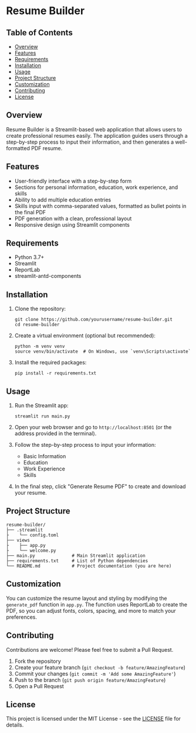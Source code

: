 # Resume Builder

## Table of Contents

- [Overview](#overview)
- [Features](#features)
- [Requirements](#requirements)
- [Installation](#installation)
- [Usage](#usage)
- [Project Structure](#project-structure)
- [Customization](#customization)
- [Contributing](#contributing)
- [License](#license)

## Overview

Resume Builder is a Streamlit-based web application that allows users to create professional resumes easily. The application guides users through a step-by-step process to input their information, and then generates a well-formatted PDF resume.

## Features

- User-friendly interface with a step-by-step form
- Sections for personal information, education, work experience, and skills
- Ability to add multiple education entries
- Skills input with comma-separated values, formatted as bullet points in the final PDF
- PDF generation with a clean, professional layout
- Responsive design using Streamlit components

## Requirements

- Python 3.7+
- Streamlit
- ReportLab
- streamlit-antd-components

## Installation

1. Clone the repository:

   ```
   git clone https://github.com/yourusername/resume-builder.git
   cd resume-builder
   ```

2. Create a virtual environment (optional but recommended):

   ```
   python -m venv venv
   source venv/bin/activate  # On Windows, use `venv\Scripts\activate`
   ```

3. Install the required packages:
   ```
   pip install -r requirements.txt
   ```

## Usage

1. Run the Streamlit app:

   ```
   streamlit run main.py
   ```

2. Open your web browser and go to `http://localhost:8501` (or the address provided in the terminal).

3. Follow the step-by-step process to input your information:

   - Basic Information
   - Education
   - Work Experience
   - Skills

4. In the final step, click "Generate Resume PDF" to create and download your resume.

## Project Structure

```
resume-builder/
├── .streamlit
├    └── config.toml
├── views
├    ├── app.py
├    └── welcome.py
├── main.py              # Main Streamlit application
├── requirements.txt     # List of Python dependencies
└── README.md            # Project documentation (you are here)

```

## Customization

You can customize the resume layout and styling by modifying the `generate_pdf` function in `app.py`. The function uses ReportLab to create the PDF, so you can adjust fonts, colors, spacing, and more to match your preferences.

## Contributing

Contributions are welcome! Please feel free to submit a Pull Request.

1. Fork the repository
2. Create your feature branch (`git checkout -b feature/AmazingFeature`)
3. Commit your changes (`git commit -m 'Add some AmazingFeature'`)
4. Push to the branch (`git push origin feature/AmazingFeature`)
5. Open a Pull Request

## License

This project is licensed under the MIT License - see the [LICENSE](LICENSE) file for details.
